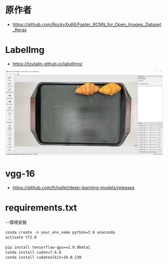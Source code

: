 # 原作者
- https://github.com/RockyXu66/Faster_RCNN_for_Open_Images_Dataset_Keras
# LabelImg
- https://tzutalin.github.io/labelImg/
<p float="left">
   <img src="/img/l1.jpg" width="536"/>
</p>

# vgg-16
- https://github.com/fchollet/deep-learning-models/releases 

# requirements.txt
--環境安裝

    conda create -n your_env_name python=3.6 anaconda
    activate tf2.0
    
    pip install tensorflow-gpu==2.0.0beta1
    conda install cudnn=7.6.0
    conda install cudatoolkit=10.0.130

